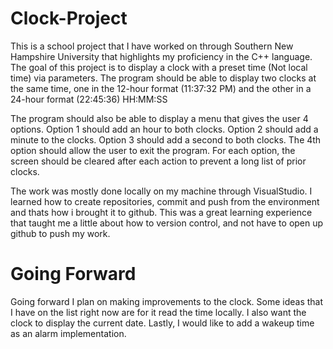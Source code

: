 #                                                                 Clock-Project
This is a school project that I have worked on through Southern New Hampshire University that highlights my proficiency in the C++ language.
The goal of this project is to display a clock with a preset time (Not local time) via parameters.
The program should be able to display two clocks at the same time, one in the 12-hour format (11:37:32 PM) and the other in a 24-hour format (22:45:36) HH:MM:SS

The program should also be able to display a menu that gives the user 4 options.
Option 1 should add an hour to both clocks.
Option 2 should add a minute to the clocks.
Option 3 should add a second to both clocks.
The 4th option should allow the user to exit the program.
For each option, the screen should be cleared after each action to prevent a long list of prior clocks.

The work was mostly done locally on my machine through VisualStudio. 
I learned how to create repositories, commit and push from the environment and thats how i brought it to github.
This was a great learning experience that taught me a little about how to version control, and not have to open up github to push my work.

#                                                                 Going Forward
Going forward I plan on making improvements to the clock.
Some ideas that I have on the list right now are for it read the time locally.
I also want the clock to display the current date.
Lastly, I would like to add a wakeup time as an alarm implementation.



